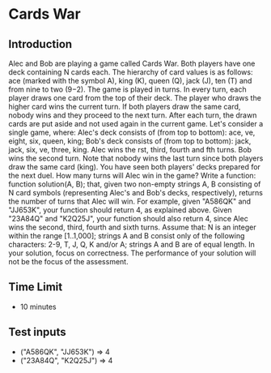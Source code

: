# Cards War

## Introduction

Alec and Bob are playing a game called Cards War. Both players have one deck containing N cards each. The hierarchy of card values is as follows:
ace (marked with the symbol A), king (K), queen (Q), jack (J), ten (T) and from nine to two (9−2).
The game is played in turns. In every turn, each player draws one card from the top of their deck. The player who draws the higher card wins the
current turn. If both players draw the same card, nobody wins and they proceed to the next turn. After each turn, the drawn cards are put aside and
not used again in the current game.
Let's consider a single game, where:
Alec's deck consists of (from top to bottom): ace, ve, eight, six, queen, king;
Bob's deck consists of (from top to bottom): jack, jack, six, ve, three, king.
Alec wins the rst, third, fourth and fth turns. Bob wins the second turn. Note that nobody wins the last turn since both players draw the same
card (king).
You have seen both players' decks prepared for the next duel. How many turns will Alec win in the game?
Write a function:
function solution(A, B);
that, given two non-empty strings A, B consisting of N card symbols (representing Alec's and Bob's decks, respectively), returns the number of turns
that Alec will win.
For example, given "A586QK" and "JJ653K", your function should return 4, as explained above.
Given "23A84Q" and "K2Q25J", your function should also return 4, since Alec wins the second, third, fourth and sixth turns.
Assume that:
N is an integer within the range [1..1,000];
strings A and B consist only of the following characters: 2-9, T, J, Q, K and/or A;
strings A and B are of equal length.
In your solution, focus on correctness. The performance of your solution will not be the focus of the assessment.

## Time Limit

- 10 minutes

## Test inputs

- ("A586QK", "JJ653K") => 4
- ("23A84Q", "K2Q25J") => 4
